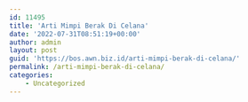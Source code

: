 ```yaml
---
id: 11495
title: 'Arti Mimpi Berak Di Celana'
date: '2022-07-31T08:51:19+00:00'
author: admin
layout: post
guid: 'https://bos.awn.biz.id/arti-mimpi-berak-di-celana/'
permalink: /arti-mimpi-berak-di-celana/
categories:
    - Uncategorized
---
```


